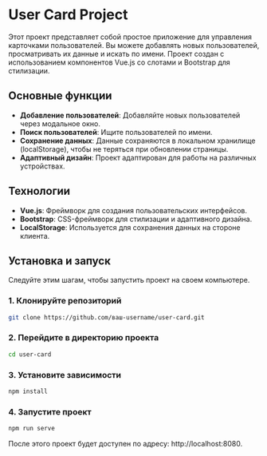 # User Card Project

Этот проект представляет собой простое приложение для управления карточками пользователей. Вы можете добавлять новых пользователей, просматривать их данные и искать по имени. Проект создан с использованием компонентов Vue.js со слотами и Bootstrap для стилизации.

## Основные функции

- **Добавление пользователей**: Добавляйте новых пользователей через модальное окно.
- **Поиск пользователей**: Ищите пользователей по имени.
- **Сохранение данных**: Данные сохраняются в локальном хранилище (localStorage), чтобы не теряться при обновлении страницы.
- **Адаптивный дизайн**: Проект адаптирован для работы на различных устройствах.

## Технологии

- **Vue.js**: Фреймворк для создания пользовательских интерфейсов.
- **Bootstrap**: CSS-фреймворк для стилизации и адаптивного дизайна.
- **LocalStorage**: Используется для сохранения данных на стороне клиента.

## Установка и запуск

Следуйте этим шагам, чтобы запустить проект на своем компьютере.

### 1. Клонируйте репозиторий

```bash
git clone https://github.com/ваш-username/user-card.git
```

### 2. Перейдите в директорию проекта

```bash
cd user-card
```

### 3. Установите зависимости

```bash
npm install
```

### 4. Запустите проект

```bash
npm run serve
```

После этого проект будет доступен по адресу: http://localhost:8080.